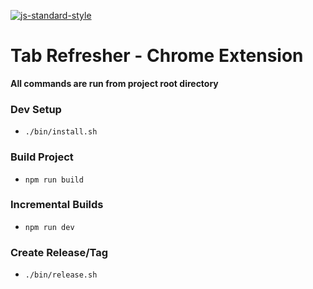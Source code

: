 
[![js-standard-style](https://img.shields.io/badge/code%20style-standard-brightgreen.svg?style=flat)](http://standardjs.com/)

# Tab Refresher - Chrome Extension

**All commands are run from project root directory**

### Dev Setup
- `./bin/install.sh`

### Build Project
- `npm run build`

### Incremental Builds
- `npm run dev`

### Create Release/Tag
- `./bin/release.sh`
